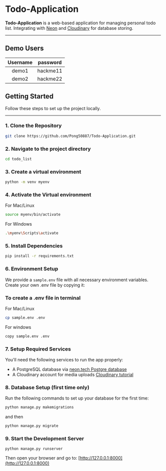 # Todo-Application

**Todo-Application** is a web-based application for managing personal todo list. Integrating with [Neon](https://neon.tech/) and [Cloudinary](https://cloudinary.com/) for database storing.

---

## Demo Users

| Username | password |
|:--------:|:--------:|
|  demo1   | hackme11 |
|  demo2   | hackme22 |


## Getting Started

Follow these steps to set up the project locally.

---

### 1. Clone the Repository

```bash
git clone https://github.com/Pong50887/Todo-Application.git
```

### 2. Navigate to the project directory

```bash
cd todo_list
```

### 3. Create a virtual environment

```bash
python -m venv myenv
```

### 4. Activate the Virtual environment

For Mac/Linux

```bash
source myenv/bin/activate
```

For Windows

```bash
.\myenv\Scripts\activate
```

### 5. Install Dependencies

```bash
pip install -r requirements.txt
```

### 6. Environment Setup

We provide a `sample.env` file with all necessary environment variables.
Create your own .env file by copying it:

### To create a .env file in terminal

For Mac/Linux

```bash
cp sample.env .env
```

For windows

```bash
copy sample.env .env
```

### 7. Setup Required Services

You'll need the following services to run the app properly:

* A PostgreSQL database
  via [neon.tech Postgre database](https://www.youtube.com/watch?v=kvIK2NpuF2I)
* A Cloudinary account for media
  uploads [Cloudinary tutorial](https://cloudinary.com/documentation/python_quickstart)


### 8. Database Setup (first time only)

Run the following commands to set up your database for the first time:

```bash
python manage.py makemigrations
```

and then

```bash
python manage.py migrate
```

### 9. Start the Development Server

```commandline
python manage.py runserver
```

Then open your browser and go to:
[http://127.0.0.1:8000](http://127.0.0.1:8000)
